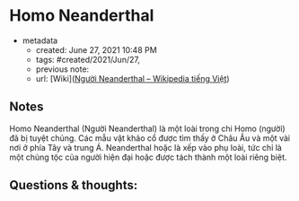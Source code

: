 # Homo Neanderthal

- metadata
	- created: June 27, 2021 10:48 PM
	- tags: #created/2021/Jun/27,
	- previous note:
	- url: [Wiki]([Người Neanderthal – Wikipedia tiếng Việt](https://vi.wikipedia.org/wiki/Ng%C6%B0%E1%BB%9Di_Neanderthal))

## Notes
Homo Neanderthal (Người Neanderthal) là một loài trong chi Homo (người) đã bị tuyệt chủng. Các mẫu vật khảo cổ được tìm thấy ở Châu Âu và một vài nơi ở phía Tây và trung Á.
Neanderthal hoặc là xếp vào phụ loài, tức chỉ là một chủng tộc của người hiện đại hoặc được tách thành một loài riêng biệt.
## Questions & thoughts:

